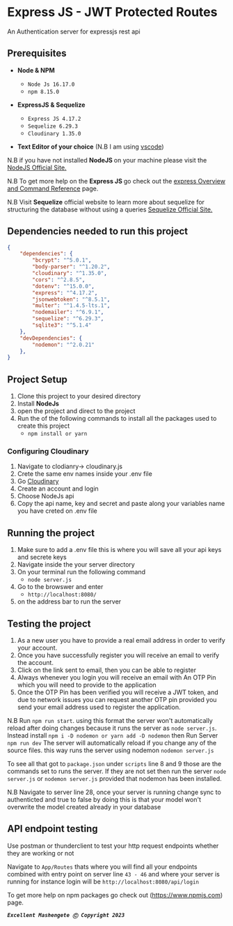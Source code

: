 # Express JS - JWT Protected Routes

An Authentication server for expressjs rest api


## Prerequisites

- **Node & NPM**
    - `Node Js 16.17.0`
    - `npm 8.15.0`</li>
    
- **ExpressJS & Sequelize**
    - `Express JS 4.17.2`
    - `Sequelize 6.29.3`
    - `Cloudinary 1.35.0`
    
 - **Text Editor of your choice** (N.B I am using [vscode](https://code.visualstudio.com/download))

N.B if you have not installed <strong>NodeJS </strong> on your machine please visit the [NodeJS Official Site.](https://https://nodejs.org/en/)  

N.B To get more help on the <strong>Express JS </strong> go check out the [express Overview and Command Reference](https://expressjs.com/en/5x/api.html) page.

N.B Visit <strong>Sequelize</strong> official website to learn more about sequelize for structuring the database without using a queries [Sequelize Official Site.](https://sequelize.org/)  

## Dependencies needed to run this project

```json
{
    "dependencies": {
        "bcrypt": "^5.0.1",
        "body-parser": "^1.20.2",
        "cloudinary": "^1.35.0",
        "cors": "^2.8.5",
        "dotenv": "^15.0.0",
        "express": "^4.17.2",
        "jsonwebtoken": "^8.5.1",
        "multer": "^1.4.5-lts.1",
        "nodemailer": "^6.9.1",
        "sequelize": "^6.29.3",
        "sqlite3": "^5.1.4"
    },
    "devDependencies": {
        "nodemon": "^2.0.21"
    },
}

```
## Project Setup

1. Clone this project to your desired directory
2. Install <strong>NodeJs</strong>
3. open the project and direct to the project
4. Run the of the following commands to install all the packages used to create this project
   - `npm install or yarn `

### Configuring Cloudinary
1. Navigate to clodianry-> cloudinary.js
2. Crete the same env names inside your .env file
3. Go [Cloudinary](https://www.cloudinary.com)
4. Create an account and login 
5. Choose NodeJs api 
6. Copy the api name, key and secret and paste along your variables name you have creted on .env file

## Running the project

1. Make sure to add a .env file this is where you will save all your api keys and secrete keys
2. Navigate inside the your server directory
3. On your terminal run the following command
   - `node server.js`
4. Go to the browswer and enter
   - `http://localhost:8080/`
5. on the address bar to run the server


## Testing the project

1. As a new user you have to provide a real email address in order to verify your account.
2. Once you have successfully register you will receive an email to verify the account.
3. Click on the link sent to email, then you can be able to register 
4. Always whenever you login you will receive an email with An OTP Pin which you will need to provide to the application 
5. Once the OTP Pin has been verified you will receive a JWT token, and due to network issues you can request another OTP pin provided you send your email address used to register the application.

N.B Run `npm run start`. using this format the server won't automatically reload after doing changes because it runs the server as `node server.js`. 
Instead install `npm i -D nodemon or yarn add -D nodemon` then Run Server `npm run dev` The server will automatically reload if you change any of the source files. this way runs the server using nodemon `nodemon server.js`

To see all that got to `package.json` under `scripts` line 8 and 9 those are the commands set to runs the server.
If they are not set then run the server `node server.js` or `nodemon server.js` provided that nodemon has been installed.

N.B Navigate to server line 28, once your server is running change sync to authenticted and true to false by doing this is that your model won't overwrite the model created already in your database 

## API endpoint testing
Use postman or thunderclient to test your http request endpoints whether they are working or not 

Navigate to `App/Routes` thats where you will find all your endpoints combined with entry point on server line `43 - 46` and where your server is running for instance login will be `http://localhost:8080/api/login`

To get more help on npm packages go check out (https://www.npmjs.com) page.

***`Excellent Mashengete Ⓒ Copyright 2023`***
